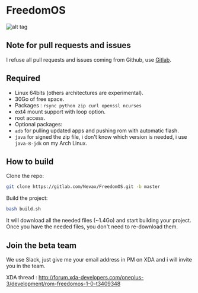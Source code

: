 # FreedomOS

![alt tag](https://raw.githubusercontent.com/Nevax07/FreedomOS/master/assets/media/oneplus3/png/small_banner.png)

## Note for pull requests and issues

I refuse all pull requests and issues coming from Github, use [Gitlab](https://gitlab.com/Nevax/FreedomOS).

## Required
- Linux 64bits (others architectures are experimental).
- 30Go of free space.
- Packages : `rsync python zip curl openssl ncurses`
- ext4 mount support with loop option.
- root access.
- Optional packages:
- `adb` for pulling updated apps and pushing rom with automatic flash.
- `java` for signed the zip file, i don't know which version is needed, i use `java-8-jdk` on my Arch Linux.

## How to build

Clone the repo:
```bash
git clone https://gitlab.com/Nevax/FreedomOS.git -b master
```
Build the project:
```bash
bash build.sh
```

It will download all the needed files (~1.4Go) and start building your project.
Once you have the needed files, you don't need to re-download them.

## Join the beta team
We use Slack, just give me your email address in PM on XDA and i will invite you in the team.

XDA thread : http://forum.xda-developers.com/oneplus-3/development/rom-freedomos-1-0-t3409348

